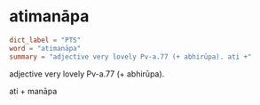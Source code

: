 # atimanāpa

``` toml
dict_label = "PTS"
word = "atimanāpa"
summary = "adjective very lovely Pv-a.77 (+ abhirūpa). ati +"
```

adjective very lovely Pv\-a.77 (\+ abhirūpa).

ati \+ manāpa

